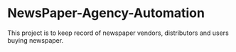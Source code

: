 # NewsPaper-Agency-Automation
This project is to keep record of newspaper vendors, distributors and users buying newspaper.
